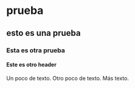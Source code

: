 # prueba
## esto es una prueba
### Esta es otra prueba
#### Este es otro header
Un poco de texto.
Otro poco de texto.
Más texto.